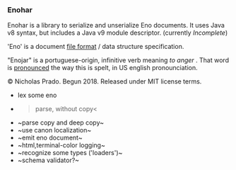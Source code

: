 
### Enohar

Enohar is a library to serialize and unserialize Eno documents. It uses Java v8 syntax, but includes a Java v9 module descriptor. (currently *Incomplete*)

'Eno' is a document [file format](https://github.com/eno-lang/eno) / data structure specification.

"Enojar" is a portuguese-origin, infinitive verb meaning _to anger_ . That word is [pronounced](https://en.wiktionary.org/wiki/enojar#Pronunciation) the way this is spelt, in US english pronounciation.

&copy; Nicholas Prado. Begun 2018. Released under MIT license terms.

* lex some eno
* >parse, without copy<
* ~parse copy and deep copy~
* ~use canon localization~
* ~emit eno document~
* ~html,terminal-color logging~
* ~recognize some types ('loaders')~
* ~schema validator?~

